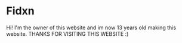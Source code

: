 # Fidxn
Hi! I'm the owner of this website and im now 13 years old making this website. THANKS FOR VISITING THIS WEBSITE :)
